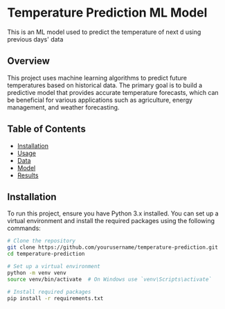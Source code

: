 # Temperature Prediction ML Model
This is an ML model used to predict the temperature of next d using previous days' data

## Overview
This project uses machine learning algorithms to predict future temperatures based on historical data. The primary goal is to build a predictive model that provides accurate temperature forecasts, which can be beneficial for various applications such as agriculture, energy management, and weather forecasting.

## Table of Contents
- [Installation](#installation)
- [Usage](#usage)
- [Data](#data)
- [Model](#model)
- [Results](#results)


## Installation
To run this project, ensure you have Python 3.x installed. You can set up a virtual environment and install the required packages using the following commands:

```bash
# Clone the repository
git clone https://github.com/yourusername/temperature-prediction.git
cd temperature-prediction

# Set up a virtual environment
python -m venv venv
source venv/bin/activate  # On Windows use `venv\Scripts\activate`

# Install required packages
pip install -r requirements.txt
